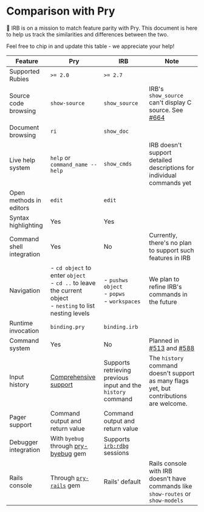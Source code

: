 # Comparison with Pry

👋 IRB is on a mission to match feature parity with Pry. This document is here to help us track the similarities and differences between the two.

Feel free to chip in and update this table - we appreciate your help!

| Feature                   | Pry                                                                                                                  | IRB                                                                            | Note                                                                                                         |
| ------------------------- | -------------------------------------------------------------------------------------------------------------------- | ------------------------------------------------------------------------------ | ------------------------------------------------------------------------------------------------------------ |
| Supported Rubies          | `>= 2.0`                                                                                                             | `>= 2.7`                                                                       |                                                                                                              |
| Source code browsing      | `show-source`                                                                                                        | `show_source`                                                                  | IRB's `show_source` can't display C source. See [#664](https://github.com/ruby/irb/issues/664)               |
| Document browsing         | `ri`                                                                                                                 | `show_doc`                                                                     |                                                                                                              |
| Live help system          | `help` or `command_name --help`                                                                                      | `show_cmds`                                                                    | IRB doesn't support detailed descriptions for individual commands yet                                        |
| Open methods in editors   | `edit`                                                                                                               | `edit`                                                                         |                                                                                                              |
| Syntax highlighting       | Yes                                                                                                                  | Yes                                                                            |                                                                                                              |
| Command shell integration | Yes                                                                                                                  | No                                                                             | Currently, there's no plan to support such features in IRB                                                   |
| Navigation                | - `cd object` to enter `object` <br/> - `cd ..` to leave the current object <br/> - `nesting` to list nesting levels | - `pushws object` <br/> - `popws` <br/> - `workspaces`                         | We plan to refine IRB's commands in the future                                                               |
| Runtime invocation        | `binding.pry`                                                                                                        | `binding.irb`                                                                  |                                                                                                              |
| Command system            | Yes                                                                                                                  | No                                                                             | Planned in [#513](https://github.com/ruby/irb/issues/513) and [#588](https://github.com/ruby/irb/issues/588) |
| Input history             | [Comprehensive support](https://github.com/pry/pry/wiki/History)                                                     | Supports retrieving previous input and the `history` command                   | The `history` command doesn't support as many flags yet, but contributions are welcome.                      |
| Pager support             | Command output and return value                                                                                      | Command output and return value                                                |                                                                                                              |
| Debugger integration      | With `byebug` through [pry-byebug](https://github.com/deivid-rodriguez/pry-byebug) gem                               | Supports [`irb:rdbg`](https://github.com/ruby/irb#debugging-with-irb) sessions |                                                                                                              |
| Rails console             | Through [`pry-rails`](https://github.com/pry/pry-rails) gem                                                          | Rails' default                                                                 | Rails console with IRB doesn't have commands like `show-routes` or `show-models`                             |
